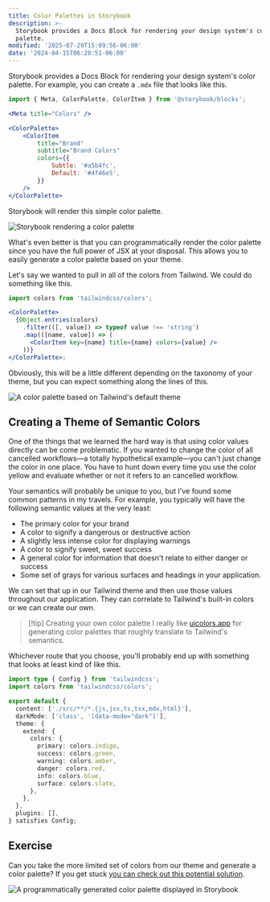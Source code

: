 ```yaml
---
title: Color Palettes in Storybook
description: >-
  Storybook provides a Docs Block for rendering your design system's color
  palette.
modified: '2025-07-29T15:09:56-06:00'
date: '2024-04-15T06:28:51-06:00'
---
```


Storybook provides a Docs Block for rendering your design system's color palette. For example, you can create a `.mdx` file that looks like this.

```jsx
import { Meta, ColorPalette, ColorItem } from '@storybook/blocks';

<Meta title="Colors" />

<ColorPalette>
	<ColorItem
		title="Brand"
		subtitle="Brand Colors"
		colors={{
			Subtle: '#a5b4fc',
			Default: '#4f46e5',
		}}
	/>
</ColorPalette>
```

Storybook will render this simple color palette.

![Storybook rendering a color palette](assets/storybook-color-palette.png)

What's even better is that you can programmatically render the color palette since you have the full power of JSX at your disposal. This allows you to easily generate a color palette based on your theme.

Let's say we wanted to pull in all of the colors from Tailwind. We could do something like this.

```jsx
import colors from 'tailwindcss/colors';

<ColorPalette>
  {Object.entries(colors)
    .filter(([, value]) => typeof value !== 'string')
    .map(([name, value]) => (
      <ColorItem key={name} title={name} colors={value} />
    ))}
</ColorPalette>;
```

Obviously, this will be a little different depending on the taxonomy of your theme, but you can expect something along the lines of this.

![A color palette based on Tailwind's default theme](assets/storybook-color-palette-from-tailwind@2x.png)

## Creating a Theme of Semantic Colors

One of the things that we learned the hard way is that using color values directly can be come problematic. If you wanted to change the color of all cancelled workflows—a totally hypothetical example—you can't just change the color in one place. You have to hunt down every time you use the color yellow and evaluate whether or not it refers to an cancelled workflow.

Your semantics will probably be unique to you, but I've found some common patterns in my travels. For example, you typically will have the following semantic values at the very least:

- The primary color for your brand
- A color to signify a dangerous or destructive action
- A slightly less intense color for displaying warnings
- A color to signify sweet, sweet success
- A general color for information that doesn't relate to either danger or success
- Some set of grays for various surfaces and headings in your application.

We can set that up in our Tailwind theme and then use those values throughout our application. They can correlate to Tailwind's built-in colors or we can create our own.

> [!tip] Creating your own color palette
> I really like [uicolors.app](https://uicolors.app/create) for generating color palettes that roughly translate to Tailwind's semantics.

Whichever route that you choose, you'll probably end up with something that looks at least kind of like this.

```ts
import type { Config } from 'tailwindcss';
import colors from 'tailwindcss/colors';

export default {
  content: ['./src/**/*.{js,jsx,ts,tsx,mdx,html}'],
  darkMode: ['class', '[data-mode="dark"]'],
  theme: {
    extend: {
      colors: {
        primary: colors.indigo,
        success: colors.green,
        warning: colors.amber,
        danger: colors.red,
        info: colors.blue,
        surface: colors.slate,
      },
    },
  },
  plugins: [],
} satisfies Config;
```

## Exercise

Can you take the more limited set of colors from our theme and generate a color palette? If you get stuck [you can check out this potential solution](color-palette-solution.md).

![A programmatically generated color palette displayed in Storybook](assets/storybook-progamatically-generated-color-palette.png)
